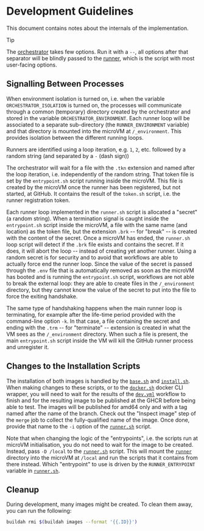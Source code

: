# Development Guidelines

This document contains notes about the internals of the implementation.

> [!TIP]
> The [orchestrator](./orchestrator.sh) takes few options. Run it with a `--`,
> all options after that separator will be blindly passed to the
> [runner](./runner.sh), which is the script with most user-facing options.

## Signalling Between Processes

When environment isolation is turned on, i.e. when the variable
`ORCHESTRATOR_ISOLATION` is turned on, the processes will communicate through a
common (temporary) directory created by the orchestrator and stored in the
variable `ORCHESTRATOR_ENVIRONMENT`. Each runner loop will be associated to a
separate sub-directory (the `RUNNER_ENVIRONMENT` variable) and that directory is
mounted into the microVM at `/_environment`. This provides isolation between the
different running loops.

Runners are identified using a loop iteration, e.g. `1`, `2`, etc. followed by a
random string (and separated by a `-` (dash sign))

The orchestrator will wait for a file with the `.tkn` extension and named after
the loop iteration, i.e. independently of the random string. That token file is
set by the `entrypoint.sh` script running inside the microVM. This file is
created by the microVM once the runner has been registered, but not started, at
GitHub. It contains the result of the `token.sh` script, i.e. the runner
registration token.

Each runner loop implemented in the `runner.sh` script is allocated a "secret"
(a random string). When a termination signal is caught inside the
`entrypoint.sh` script inside the microVM, a file with the same name (and
location) as the token file, but the extension `.brk` -- for "break" -- is
created with the content of the secret. Once a microVM has ended, the
`runner.sh` loop script will detect if the `.brk` file exists and contains the
secret. If it does, it will abort the loop -- instead of creating yet another
runner. Using a random secret is for security and to avoid that workflows are
able to actually force end the runner loop. Since the value of the secret is
passed through the `.env` file that is automatically removed as soon as the
microVM has booted and is running the `entrypoint.sh` script, workflows are not
able to break the external loop: they are able to create files in the
`/_environment` directory, but they cannot know the value of the secret to put
into the file to force the exiting handshake.

The same type of handshaking happens when the main runner loop is terminating,
for example after the life-time period provided with the command-line option
`-k`. In that case, a file containing the secret and ending with the `.trm` --
for "terminate" -- extension is created in what the VM sees as the
`/_environment` directory. When such a file is present, the main `entrypoint.sh`
script inside the VM will kill the GitHub runner process and unregister it.

## Changes to the Installation Scripts

The installation of both images is handled by the [`base.sh`](./base/base.sh)
and [`install.sh`](./runner/install.sh). When making changes to these scripts,
or to the [`docker.sh`](./base/docker.sh) docker CLI wrapper, you will need to
wait for the results of the [`dev.yml`](./.github/workflows/dev.yml) workflow to
finish and for the resulting image to be published at the GHCR before being able
to test. The images will be published for amd64 only and with a tag named after
the name of the branch. Check out the "Inspect image" step of the `merge` job to
collect the fully-qualified name of the image. Once done, provide that name to
the `-i` option of the [`runner.sh`](./runner.sh) script.

Note that when changing the logic of the "entrypoints", i.e. the scripts run at
microVM initialisation, you do not need to wait for the image to be created.
Instead, pass `-D /local` to the [`runner.sh`](./runner.sh) script. This will
mount the [`runner`](./runner/) directory into the microVM at `/local` and run
the scripts that it contains from there instead. Which "entrypoint" to use is
driven by the `RUNNER_ENTRYPOINT` variable in [`runner.sh`](./runner.sh).

## Cleanup

During development, many images might be created. To clean them away, you can
run the following:

```bash
buildah rmi $(buildah images --format '{{.ID}}')
```

